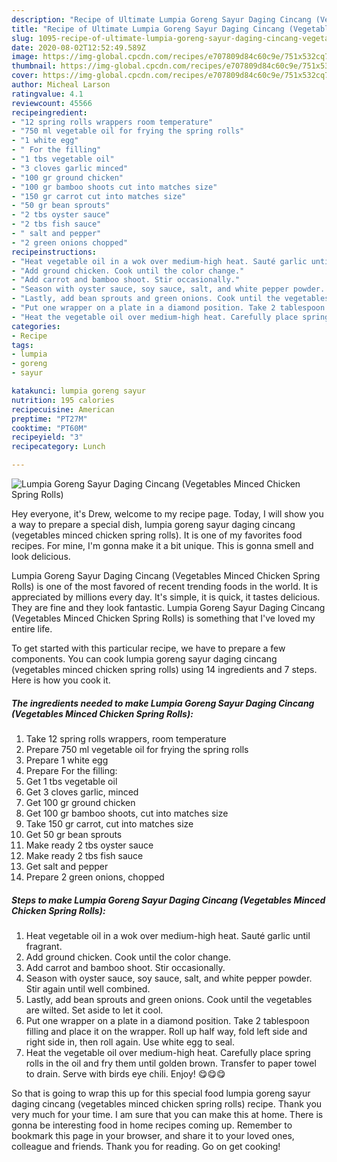 ```yaml
---
description: "Recipe of Ultimate Lumpia Goreng Sayur Daging Cincang (Vegetables Minced Chicken Spring Rolls)"
title: "Recipe of Ultimate Lumpia Goreng Sayur Daging Cincang (Vegetables Minced Chicken Spring Rolls)"
slug: 1095-recipe-of-ultimate-lumpia-goreng-sayur-daging-cincang-vegetables-minced-chicken-spring-rolls
date: 2020-08-02T12:52:49.589Z
image: https://img-global.cpcdn.com/recipes/e707809d84c60c9e/751x532cq70/lumpia-goreng-sayur-daging-cincang-vegetables-minced-chicken-spring-rolls-recipe-main-photo.jpg
thumbnail: https://img-global.cpcdn.com/recipes/e707809d84c60c9e/751x532cq70/lumpia-goreng-sayur-daging-cincang-vegetables-minced-chicken-spring-rolls-recipe-main-photo.jpg
cover: https://img-global.cpcdn.com/recipes/e707809d84c60c9e/751x532cq70/lumpia-goreng-sayur-daging-cincang-vegetables-minced-chicken-spring-rolls-recipe-main-photo.jpg
author: Micheal Larson
ratingvalue: 4.1
reviewcount: 45566
recipeingredient:
- "12 spring rolls wrappers room temperature"
- "750 ml vegetable oil for frying the spring rolls"
- "1 white egg"
- " For the filling"
- "1 tbs vegetable oil"
- "3 cloves garlic minced"
- "100 gr ground chicken"
- "100 gr bamboo shoots cut into matches size"
- "150 gr carrot cut into matches size"
- "50 gr bean sprouts"
- "2 tbs oyster sauce"
- "2 tbs fish sauce"
- " salt and pepper"
- "2 green onions chopped"
recipeinstructions:
- "Heat vegetable oil in a wok over medium-high heat. Sauté garlic until fragrant."
- "Add ground chicken. Cook until the color change."
- "Add carrot and bamboo shoot. Stir occasionally."
- "Season with oyster sauce, soy sauce, salt, and white pepper powder. Stir again until well combined."
- "Lastly, add bean sprouts and green onions. Cook until the vegetables are wilted. Set aside to let it cool."
- "Put one wrapper on a plate in a diamond position. Take 2 tablespoon filling and place it on the wrapper. Roll up half way, fold left side and right side in, then roll again. Use white egg to seal."
- "Heat the vegetable oil over medium-high heat. Carefully place spring rolls in the oil and fry them until golden brown. Transfer to paper towel to drain. Serve with birds eye chili. Enjoy! 😋😋😋"
categories:
- Recipe
tags:
- lumpia
- goreng
- sayur

katakunci: lumpia goreng sayur 
nutrition: 195 calories
recipecuisine: American
preptime: "PT27M"
cooktime: "PT60M"
recipeyield: "3"
recipecategory: Lunch

---
```



![Lumpia Goreng Sayur Daging Cincang (Vegetables Minced Chicken Spring Rolls)](https://img-global.cpcdn.com/recipes/e707809d84c60c9e/751x532cq70/lumpia-goreng-sayur-daging-cincang-vegetables-minced-chicken-spring-rolls-recipe-main-photo.jpg)

Hey everyone, it's Drew, welcome to my recipe page. Today, I will show you a way to prepare a special dish, lumpia goreng sayur daging cincang (vegetables minced chicken spring rolls). It is one of my favorites food recipes. For mine, I'm gonna make it a bit unique. This is gonna smell and look delicious.

Lumpia Goreng Sayur Daging Cincang (Vegetables Minced Chicken Spring Rolls) is one of the most favored of recent trending foods in the world. It is appreciated by millions every day. It's simple, it is quick, it tastes delicious. They are fine and they look fantastic. Lumpia Goreng Sayur Daging Cincang (Vegetables Minced Chicken Spring Rolls) is something that I've loved my entire life.




To get started with this particular recipe, we have to prepare a few components. You can cook lumpia goreng sayur daging cincang (vegetables minced chicken spring rolls) using 14 ingredients and 7 steps. Here is how you cook it.

<!--inarticleads1-->

##### The ingredients needed to make Lumpia Goreng Sayur Daging Cincang (Vegetables Minced Chicken Spring Rolls):

1. Take 12 spring rolls wrappers, room temperature
1. Prepare 750 ml vegetable oil for frying the spring rolls
1. Prepare 1 white egg
1. Prepare  For the filling:
1. Get 1 tbs vegetable oil
1. Get 3 cloves garlic, minced
1. Get 100 gr ground chicken
1. Get 100 gr bamboo shoots, cut into matches size
1. Take 150 gr carrot, cut into matches size
1. Get 50 gr bean sprouts
1. Make ready 2 tbs oyster sauce
1. Make ready 2 tbs fish sauce
1. Get  salt and pepper
1. Prepare 2 green onions, chopped




<!--inarticleads2-->

##### Steps to make Lumpia Goreng Sayur Daging Cincang (Vegetables Minced Chicken Spring Rolls):

1. Heat vegetable oil in a wok over medium-high heat. Sauté garlic until fragrant.
1. Add ground chicken. Cook until the color change.
1. Add carrot and bamboo shoot. Stir occasionally.
1. Season with oyster sauce, soy sauce, salt, and white pepper powder. Stir again until well combined.
1. Lastly, add bean sprouts and green onions. Cook until the vegetables are wilted. Set aside to let it cool.
1. Put one wrapper on a plate in a diamond position. Take 2 tablespoon filling and place it on the wrapper. Roll up half way, fold left side and right side in, then roll again. Use white egg to seal.
1. Heat the vegetable oil over medium-high heat. Carefully place spring rolls in the oil and fry them until golden brown. Transfer to paper towel to drain. Serve with birds eye chili. Enjoy! 😋😋😋




So that is going to wrap this up for this special food lumpia goreng sayur daging cincang (vegetables minced chicken spring rolls) recipe. Thank you very much for your time. I am sure that you can make this at home. There is gonna be interesting food in home recipes coming up. Remember to bookmark this page in your browser, and share it to your loved ones, colleague and friends. Thank you for reading. Go on get cooking!
